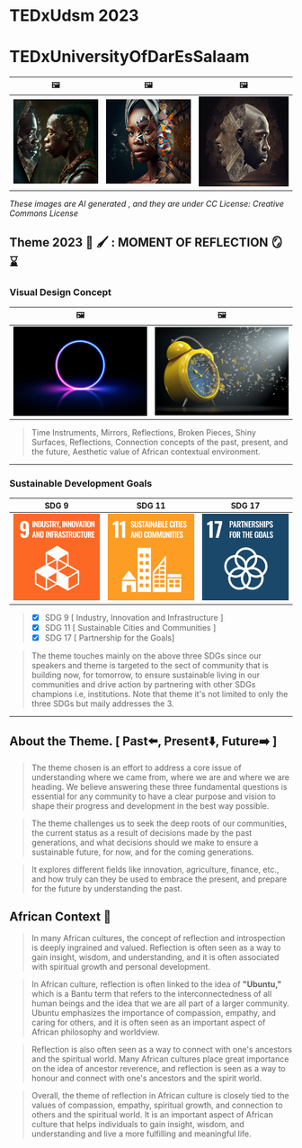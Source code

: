 
# TEDxUdsm 2023

# TEDxUniversityOfDarEsSalaam 


|🖼️|🖼️|🖼️|
|---|---|---|
|![](images/reflected-man.png)|![](images/mirage-woman.png)|![](images/rock-human.png)| 

_These images are AI generated , and they are under CC License: Creative Commons License_

## Theme 2023 🎨 🖌️ : MOMENT OF REFLECTION 🪞 ⌛

### Visual Design Concept  

|🖼️|🖼️| 
|---|---| 
|![](images/ring-glimmer.jpeg)|![](images/shattered-clock.jpeg)| 


> Time Instruments, Mirrors, Reflections, Broken Pieces, Shiny Surfaces, Reflections, Connection concepts of the past, present, and the future, Aesthetic value of African contextual environment.

<hr>  

### Sustainable Development Goals

| SDG 9 | SDG 11 | SDG 17 |
|---|---|---|
|![](images/sdg-9.png)|![](images/sdg-11.png)|![](images/sdg-17.png)|

>- [x] SDG 9  [ Industry, Innovation and Infrastructure ]
>- [x] SDG 11 [ Sustainable Cities and Communities ] 
>- [x] SDG 17 [ Partnership for the Goals]

>The theme touches mainly on the above three SDGs since our speakers and theme is targeted to the sect of community that is building now, for tomorrow, to ensure sustainable living in our communities and drive action by partnering with other SDGs champions i.e, institutions.
> Note that theme it's not limited to only the three SDGs but maily addresses the 3.

<hr>  

## About the Theme. [ Past⬅️, Present⬇️, Future➡️ ]

> The theme chosen is an effort to address a core issue of understanding where we came from, where we are and where we are heading. We believe answering these three fundamental questions is essential for any community to have a clear purpose and vision to shape their progress and development in the best way possible.

> The theme challenges us to seek the deep roots of our communities, the current status as a result of decisions made by the past generations, and what decisions should we make to ensure a sustainable future, for now, and for the coming generations.

> It explores different fields like innovation, agriculture, finance, etc., and how truly can they be used to embrace the present, and prepare for the future by understanding the past.

## African Context 🥁

> In many African cultures, the concept of reflection and introspection is deeply ingrained and valued. Reflection is often seen as a way to gain insight, wisdom, and understanding, and it is often associated with spiritual growth and personal development.  

> In African culture, reflection is often linked to the idea of **"Ubuntu,"** which is a Bantu term that refers to the interconnectedness of all human beings and the idea that we are all part of a larger community. Ubuntu emphasizes the importance of compassion, empathy, and caring for others, and it is often seen as an important aspect of African philosophy and worldview.   

> Reflection is also often seen as a way to connect with one's ancestors and the spiritual world. Many African cultures place great importance on the idea of ancestor reverence, and reflection is seen as a way to honour and connect with one's ancestors and the spirit world.   

> Overall, the theme of reflection in African culture is closely tied to the values of compassion, empathy, spiritual growth, and connection to others and the spiritual world. It is an important aspect of African culture that helps individuals to gain insight, wisdom, and understanding and live a more fulfilling and meaningful life. 
